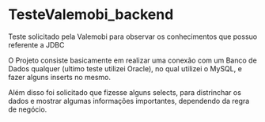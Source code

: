 # TesteValemobi_backend
Teste solicitado pela Valemobi para observar os conhecimentos que possuo referente a JDBC

O Projeto consiste basicamente em realizar uma conexão com um Banco de Dados qualquer (ultimo teste utilizei Oracle), no qual utilizei o MySQL, e fazer alguns inserts no mesmo.

Além disso foi solicitado que fizesse alguns selects, para distrinchar os dados e mostrar algumas informações importantes, dependendo da regra de negócio.
